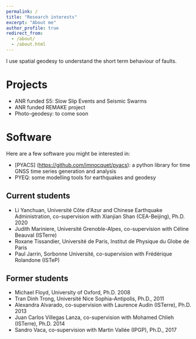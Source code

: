 ```yaml
---
permalink: /
title: "Research interests"
excerpt: "About me"
author_profile: true
redirect_from: 
  - /about/
  - /about.html
---
```

I use spatial geodesy to understand the short term behaviour of faults.

Projects
======
* ANR funded S5: Slow Slip Events and Seismic Swarms
* ANR funded REMAKE project
* Photo-geodesy: to come soon


Software
======
Here are a few software you might be interested in:
* [PYACS] (https://github.com/jmnocquet/pyacs): a python library for time GNSS time series generation and analysis
* PYEQ: some modelling tools for earthquakes and geodesy

Current students
------
* Li Yanchuan, Université Côte d'Azur and Chinese Earthquake Administration, co-supervision with Xianjian Shan (CEA-Beijing), Ph.D. 2020
* Judith Mariniere, Université Grenoble-Alpes, co-supervision with Céline Beauval (ISTerre)
* Roxane Tissandier, Université de Paris, Institut de Physique du Globe de Paris
* Paul Jarrin, Sorbonne Université, co-supervision with Frédérique Rolandone (ISTeP)

Former students
------
* Michael Floyd, University of Oxford, Ph.D. 2008
* Tran Dinh Trong, Université Nice Sophia-Antipolis, Ph.D., 2011
* Alexandra Alvarado, co-supervision with Laurence Audin (ISTerre), Ph.D. 2013
* Juan Carlos Villegas Lanza, co-supervision with Mohamed Chlieh (ISTerre), Ph.D. 2014
* Sandro Vaca, co-supervision with Martin Vallée (IPGP), Ph.D., 2017